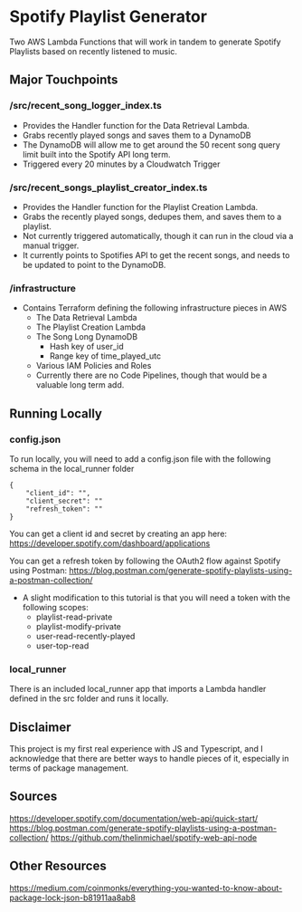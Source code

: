 ﻿# Spotify Playlist Generator
Two AWS Lambda Functions that will work in tandem to generate Spotify Playlists based on recently listened to music.

## Major Touchpoints

### /src/recent_song_logger_index.ts 
* Provides the Handler function for the Data Retrieval Lambda.
* Grabs recently played songs and saves them to a DynamoDB
* The DynamoDB will allow me to get around the 50 recent song query limit built into the Spotify API long term.
* Triggered every 20 minutes by a Cloudwatch Trigger

### /src/recent_songs_playlist_creator_index.ts
* Provides the Handler function for the Playlist Creation Lambda.
* Grabs the recently played songs, dedupes them, and saves them to a playlist.
* Not currently triggered automatically, though it can run in the cloud via a manual trigger.
* It currently points to Spotifies API to get the recent songs, and needs to be updated to point to the DynamoDB.

### /infrastructure
* Contains Terraform defining the following infrastructure pieces in AWS
	* The Data Retrieval Lambda
	* The Playlist Creation Lambda
	* The Song Long DynamoDB
		* Hash key of user_id
		* Range key of time_played_utc
	* Various IAM Policies and Roles
	* Currently there are no Code Pipelines, though that would be a valuable long term add.

## Running Locally

### config.json

To run locally, you will need to add a config.json file with the following schema in the local_runner folder

    {   
		"client_id": "",
		"client_secret": ""   
		"refresh_token": ""
    }

You can get a client id and secret by creating an app here: https://developer.spotify.com/dashboard/applications

You can get a refresh token by following the OAuth2 flow against Spotify using Postman: https://blog.postman.com/generate-spotify-playlists-using-a-postman-collection/
* A slight modification to this tutorial is that you will need a token with the following scopes:
	* playlist-read-private 
	* playlist-modify-private 
	* user-read-recently-played 
	* user-top-read
	
### local_runner
There is an included local_runner app that imports a Lambda handler defined in the src folder and runs it locally.

## Disclaimer
This project is my first real experience with JS and Typescript, and I acknowledge that there are better ways to handle pieces of it, especially in terms of package management.

## Sources
https://developer.spotify.com/documentation/web-api/quick-start/
https://blog.postman.com/generate-spotify-playlists-using-a-postman-collection/
https://github.com/thelinmichael/spotify-web-api-node

## Other Resources
https://medium.com/coinmonks/everything-you-wanted-to-know-about-package-lock-json-b81911aa8ab8
